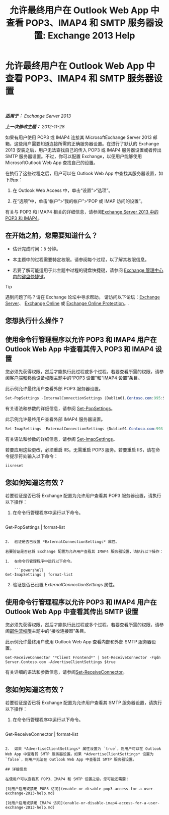 ﻿---
title: '允许最终用户在 Outlook Web App 中查看 POP3、IMAP4 和 SMTP 服务器设置: Exchange 2013 Help'
TOCTitle: 允许最终用户在 Outlook Web App 中查看 POP3、IMAP4 和 SMTP 服务器设置
ms:assetid: bd22bf7e-3bf7-45e6-8790-919b780166f6
ms:mtpsurl: https://technet.microsoft.com/zh-cn/library/Gg298947(v=EXCHG.150)
ms:contentKeyID: 50556666
ms.date: 01/11/2018
mtps_version: v=EXCHG.150
ms.translationtype: HT
---

# 允许最终用户在 Outlook Web App 中查看 POP3、IMAP4 和 SMTP 服务器设置

 

_**适用于：** Exchange Server 2013_

_**上一次修改主题：** 2012-11-28_

如果有用户使用 POP3 或 IMAP4 连接其 MicrosoftExchange Server 2013 邮箱，这些用户需要知道连接所需的正确服务器设置。在进行了默认的 Exchange 2013 安装之后，用户无法查找自己的传入 POP3 或 IMAP4 服务器设置或者传出 SMTP 服务器设置。不过，你可以配置 Exchange，以便用户能够使用 MicrosoftOutlook Web App 查找自己的设置。

在执行了这些过程之后，用户可以在 Outlook Web App 中查找其服务器设置，如下所示：

1.  在 Outlook Web Access 中，单击“设置”\>“选项”。

2.  在“选项”中，单击“帐户”\>“我的帐户”\>“POP 或 IMAP 访问的设置”。

有关与 POP3 和 IMAP4 相关的详细信息，请参阅[Exchange Server 2013 中的 POP3 和 IMAP4](pop3-and-imap4-in-exchange-server-2013-exchange-2013-help.md)。

## 在开始之前，您需要知道什么？

  - 估计完成时间：5 分钟。

  - 本主题中的过程需要特定权限。请参阅每个过程，以了解其权限信息。

  - 若要了解可能适用于此主题中过程的键盘快捷键，请参阅 [Exchange 管理中心内的键盘快捷键](keyboard-shortcuts-in-the-exchange-admin-center-exchange-online-protection-help.md)。

> [!TIP]  
> 遇到问题了吗？请在 Exchange 论坛中寻求帮助。 请访问以下论坛：<a href="https://go.microsoft.com/fwlink/p/?linkid=60612">Exchange Server</a>、 <a href="https://go.microsoft.com/fwlink/p/?linkid=267542">Exchange Online</a> 或 <a href="https://go.microsoft.com/fwlink/p/?linkid=285351">Exchange Online Protection</a>。.


## 您想执行什么操作？

## 使用命令行管理程序以允许 POP3 和 IMAP4 用户在 Outlook Web App 中查看其传入 POP3 和 IMAP4 设置

您必须先获得权限，然后才能执行此过程或多个过程。若要查看所需的权限，请参阅[客户端和移动设备权限](clients-and-mobile-devices-permissions-exchange-2013-help.md)主题中的“POP3 设置”和“IMAP4 设置”条目。

此示例允许最终用户查看外部 POP3 服务器设置。

```powershell
Set-PopSettings -ExternalConnectionSettings {Dublin01.Contoso.com:995:SSL}
```

有关语法和参数的详细信息，请参阅 [Set-PopSettings](https://technet.microsoft.com/zh-cn/library/aa997154\(v=exchg.150\))。

此示例允许最终用户查看外部 IMAP4 服务器设置。

```powershell
Set-ImapSettings -ExternalConnectionSettings {Dublin01.Contoso.com:993:SSL}
```

有关语法和参数的详细信息，请参阅 [Set-ImapSettings](https://technet.microsoft.com/zh-cn/library/aa998252\(v=exchg.150\))。

若要应用这些更改，必须重启 IIS。无需重启 POP3 服务。若要重启 IIS，请在命令提示符处输入以下命令：

```powershell
iisreset
```

## 您如何知道这有效？

若要验证是否已将 Exchange 配置为允许用户查看其 POP3 服务器设置，请执行以下操作：

1.  在命令行管理程序中运行以下命令。
    
    ```powershell
Get-PopSettings | format-list
```

2.  验证是否已设置 *ExternalConnectionSettings* 属性。

若要验证是否已将 Exchange 配置为允许用户查看其 IMAP4 服务器设置，请执行以下操作：

1.  在命令行管理程序中运行以下命令。
    
    ```powershell
Get-ImapSettings | format-list
```

2.  验证是否已设置 *ExternalConnectionSettings* 属性。

## 使用命令行管理程序以允许 POP3 和 IMAP4 用户在 Outlook Web App 中查看其传出 SMTP 设置

您必须先获得权限，然后才能执行此过程或多个过程。若要查看所需的权限，请参阅[邮件流权限](mail-flow-permissions-exchange-2013-help.md)主题中的“接收连接器”条目。

此示例允许最终用户使用 Outlook Web App 查看内部和外部 SMTP 服务器设置。

    Get-ReceiveConnector "*Client Frontend*" | Set-ReceiveConnector -Fqdn Server.Contoso.com -AdvertiseClientSettings $true 

有关详细的语法和参数信息，请参阅[Set-ReceiveConnector](https://technet.microsoft.com/zh-cn/library/bb125140\(v=exchg.150\))。

## 您如何知道这有效？

若要验证是否已将 Exchange 配置为允许用户查看其 SMTP 服务器设置，请执行以下操作：

1.  在命令行管理程序中运行以下命令。
    
    ```powershell
Get-ReceiveConnector | format-list
```

2.  如果 *AdvertiseClientSettings* 属性设置为 `true`，则用户可以在 Outlook Web App 中查看其 SMTP 服务器设置。如果 *AdvertiseClientSettings* 设置为 `false`，则用户无法在 Outlook Web App 中查看其 SMTP 服务器设置。

## 详细信息

在使用户可以查看其 POP3、IMAP4 和 SMTP 设置之后，您可能还需要：

[对用户启用或禁用 POP3 访问](enable-or-disable-pop3-access-for-a-user-exchange-2013-help.md)

[对用户启用或禁用 IMAP4 访问](enable-or-disable-imap4-access-for-a-user-exchange-2013-help.md)

